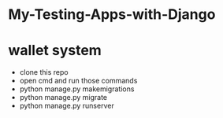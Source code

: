 # My-Testing-Apps-with-Django
# wallet system 
- clone this repo 
- open cmd and run those commands 
- python manage.py makemigrations
- python manage.py migrate
- python manage.py runserver


